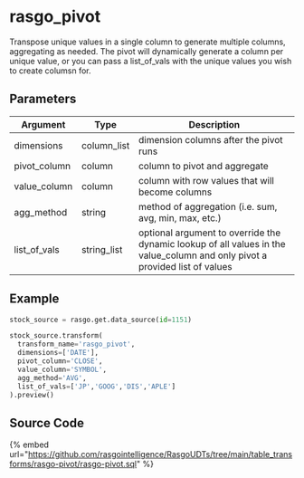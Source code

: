 

# rasgo_pivot

Transpose unique values in a single column to generate multiple columns, aggregating as needed. The pivot will dynamically generate a column per unique value, or you can pass a list_of_vals with the unique values you wish to create columsn for.

## Parameters

|   Argument   |    Type     |                                                         Description                                                         |
| ------------ | ----------- | --------------------------------------------------------------------------------------------------------------------------- |
| dimensions   | column_list | dimension columns after the pivot runs                                                                                      |
| pivot_column | column      | column to pivot and aggregate                                                                                               |
| value_column | column      | column with row values that will become columns                                                                             |
| agg_method   | string      | method of aggregation (i.e. sum, avg, min, max, etc.)                                                                       |
| list_of_vals | string_list | optional argument to override the dynamic lookup of all values in the value_column and only pivot a provided list of values |


## Example

```python
stock_source = rasgo.get.data_source(id=1151)

stock_source.transform(
  transform_name='rasgo_pivot',
  dimensions=['DATE'],
  pivot_column='CLOSE',
  value_column='SYMBOL',
  agg_method='AVG',
  list_of_vals=['JP','GOOG','DIS','APLE']
).preview()
```

## Source Code

{% embed url="https://github.com/rasgointelligence/RasgoUDTs/tree/main/table_transforms/rasgo-pivot/rasgo-pivot.sql" %}

